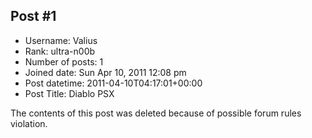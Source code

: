 ## Post #1
- Username: Valius
- Rank: ultra-n00b
- Number of posts: 1
- Joined date: Sun Apr 10, 2011 12:08 pm
- Post datetime: 2011-04-10T04:17:01+00:00
- Post Title: Diablo PSX

The contents of this post was deleted because of possible forum rules violation.
